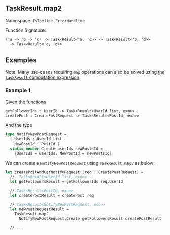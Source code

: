 ## TaskResult.map2

Namespace: `FsToolkit.ErrorHandling`

Function Signature:

```fsharp
('a -> 'b -> 'c) -> Task<Result<'a, 'd>> -> Task<Result<'b, 'd>> 
  -> Task<Result<'c, 'd>>
```

## Examples

Note: Many use-cases requiring `map` operations can also be solved using [the `taskResult` computation expression](../taskResult/ce.md).

### Example 1

Given the functions

```fsharp
getFollowerIds : UserId -> Task<Result<UserId list, exn>>
createPost : CreatePostRequest -> Task<Result<PostId, exn>>
```

And the type

```fsharp
type NotifyNewPostRequest = 
  { UserIds : UserId list
    NewPostId : PostId }
  static member Create userIds newPostsId =
    {UserIds = userIds; NewPostId = newPostsId}
```

We can create a `NotifyNewPostRequest` using `TaskResult.map2` as below:

```fsharp
let createPostAndGetNotifyRequest (req : CreatePostRequest) = 
  //  Task<Result<UserId list, exn>>
  let getFollowersResult = getFollowerIds req.UserId

  // Task<Result<PostId, exn>>
  let createPostResult = createPost req

  // Task<Result<NotifyNewPostRequest, exn>>
  let newPostRequestResult =
    TaskResult.map2 
      NotifyNewPostRequest.Create getFollowersResult createPostResult

  // ...
```


